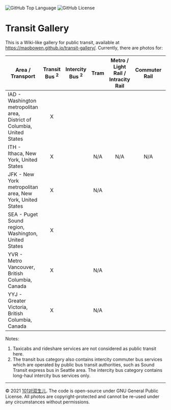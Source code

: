 ![GitHub Top Language](https://img.shields.io/github/languages/top/maobowen/transit-gallery)
![GitHub License](https://img.shields.io/github/license/maobowen/transit-gallery)

# Transit Gallery

This is a Wiki-like gallery for public transit, available at <https://maobowen.github.io/transit-gallery/>. Currently, there are photos for:

| Area / Transport | Transit Bus <sup>2</sup> | Intercity Bus <sup>2</sup> | Tram | Metro / Light Rail / Intracity Rail | Commuter Rail | Intercity Rail | Ferry |
| --- | :-: | :-: | :-: | :-: | :-: | :-: | :-: |
| IAD - Washington metropolitan area, District of Columbia, United States | X | | | | | | |
| ITH - Ithaca, New York, United States | X | | N/A | N/A | N/A | N/A | N/A |
| JFK - New York metropolitan area, New York, United States | X | | N/A | | | | |
| SEA - Puget Sound region, Washington, United States | X | | | | | | |
| YVR - Metro Vancouver, British Columbia, Canada | X | | N/A | | | | |
| YYJ - Greater Victoria, British Columbia, Canada | X | | N/A | | | | |

Notes:

1. Taxicabs and rideshare services are not considered as public transit here.
2. The transit bus category also contains intercity commuter bus services which are operated by public bus transit authorities, such as Sound Transit express bus in Seattle area. The intercity bus category contains long-haul intercity bus services only.

---

© 2021 [101对双生儿](https://bmao.tech/). The code is open-source under GNU General Public License. All photos are copyright-protected and cannot be re-used under any circumstances without permissions.
